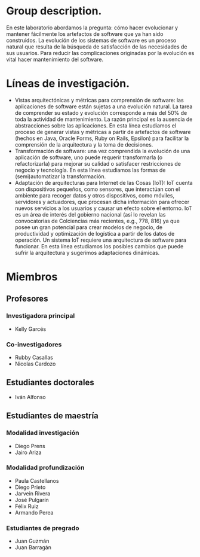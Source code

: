 # Group description.

En este laboratorio abordamos la pregunta: cómo hacer evolucionar y mantener fácilmente los artefactos de software que ya han sido construidos. La evolución de los sistemas de software es un proceso natural que resulta de la búsqueda de satisfacción de las necesidades de sus usuarios. Para reducir las complicaciones originadas por la evolución es vital hacer mantenimiento del software.


# Líneas de investigación.

- Vistas arquitectónicas y métricas para comprensión de software: las aplicaciones de software están sujetas a una evolución natural. La tarea de comprender su estado y evolución corresponde a más del 50% de toda la actividad de mantenimiento. La razón principal es la ausencia de abstracciones sobre las aplicaciones. En esta línea estudiamos el proceso de generar vistas y métricas a partir de artefactos de software (hechos en Java, Oracle Forms, Ruby on Rails, Epsilon) para facilitar la comprensión de la arquitectura y la toma de decisiones. 
- Transformación de software: una vez comprendida la evolución de una aplicación de software, uno puede requerir transformarla (o refactorizarla) para mejorar su calidad o satisfacer restricciones de negocio y tecnología. En esta línea estudiamos las formas de (semi)automatizar la transformación.
- Adaptación de arquitecturas para Internet de las Cosas (IoT): IoT cuenta con dispositivos pequeños, como sensores, que interactúan con el ambiente para recoger datos y otros dispositivos, como móviles, servidores y actuadores, que procesan dicha información para ofrecer nuevos servicios a los usuarios y causar un efecto sobre el entorno.  IoT es un área de interés del gobierno nacional (así lo revelan las convocatorias de Colciencias más recientes, e.g., 778, 816) ya que posee un gran potencial para crear modelos de negocio, de productividad y optimización de logística a partir de los datos de operación. Un sistema IoT requiere una arquitectura de software para funcionar. En esta línea estudiamos los posibles cambios que puede sufrir la arquitectura y sugerimos adaptaciones dinámicas.

# Miembros

## Profesores

### Investigadora principal
- Kelly Garcés

### Co-investigadores
- Rubby Casallas
- Nicolas Cardozo

## Estudiantes doctorales
- Iván Alfonso

## Estudiantes de maestría

### Modalidad investigación
- Diego Prens
- Jairo Ariza

### Modalidad profundización 
- Paula Castellanos
- Diego Prieto
- Jarvein Rivera
- José Pulgarín
-  Félix Ruiz
- Armando Perea

### Estudiantes de pregrado

- Juan Guzmán
- Juan Barragán





<!-- ## Software Evolution Lab (SELF) webpage.

You can use the [editor on GitHub](https://github.com/SELF-Software-Evolution-Lab/SELF-Software-Evolution-Lab.github.io/edit/master/index.md) to maintain and preview the content for your website in Markdown files.

Whenever you commit to this repository, GitHub Pages will run [Jekyll](https://jekyllrb.com/) to rebuild the pages in your site, from the content in your Markdown files.

### Markdown

Markdown is a lightweight and easy-to-use syntax for styling your writing. It includes conventions for

```markdown
Syntax highlighted code block

# Header 1
## Header 2
### Header 3

- Bulleted
- List

1. Numbered
2. List

**Bold** and _Italic_ and `Code` text

[Link](url) and ![Image](src)
```

For more details see [GitHub Flavored Markdown](https://guides.github.com/features/mastering-markdown/).

### Jekyll Themes

Your Pages site will use the layout and styles from the Jekyll theme you have selected in your [repository settings](https://github.com/SELF-Software-Evolution-Lab/SELF-Software-Evolution-Lab.github.io/settings). The name of this theme is saved in the Jekyll `_config.yml` configuration file.

### Support or Contact

Having trouble with Pages? Check out our [documentation](https://help.github.com/categories/github-pages-basics/) or [contact support](https://github.com/contact) and we’ll help you sort it out. -->
